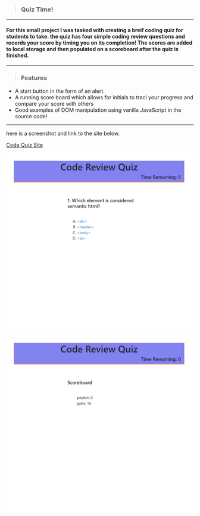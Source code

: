 >### Quiz Time!
---
#### For this small project I was tasked with creating a breif coding quiz for students to take. the quiz has four simple coding review questions and records your score by timing you on its completion! The scores are added to local storage and then populated on a scoreboard after the quiz is finished.
---

>### Features
- A start button in the form of an alert.
- A running score board which allows for initials to tracl your progress and compare your score with others
- Good examples of DOM manipulation using vanilla JavaScript in the source code!
---
here is a screenshot and link to the site below.
 
 [Code Quiz Site](https://jpeyton-hub.github.io/CodingQuiz/#)

 ![Quiz Page](./images/quizpic.jpeg)

 ![Scoreboard Page](./images/scoreboard.jpeg)